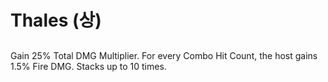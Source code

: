 # Thales (상)

##

Gain 25% Total DMG Multiplier. For every Combo Hit Count, the host gains 1.5% Fire DMG. Stacks up to 10 times.
